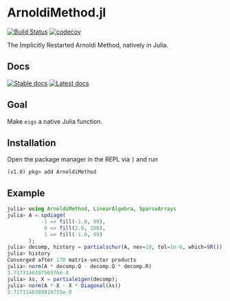 # ArnoldiMethod.jl

[![Build Status](https://travis-ci.org/haampie/ArnoldiMethod.jl.svg?branch=master)](https://travis-ci.org/haampie/ArnoldiMethod.jl) [![codecov](https://codecov.io/gh/haampie/ArnoldiMethod.jl/branch/master/graph/badge.svg)](https://codecov.io/gh/haampie/ArnoldiMethod.jl)


The Implicitly Restarted Arnoldi Method, natively in Julia.

## Docs
[![Stable docs](https://img.shields.io/badge/docs-stable-blue.svg)](https://haampie.github.io/ArnoldiMethod.jl/stable) [![Latest docs](https://img.shields.io/badge/docs-latest-gray.svg)](https://haampie.github.io/ArnoldiMethod.jl/latest)

## Goal
Make `eigs` a native Julia function.

## Installation

Open the package manager in the REPL via `]` and run

```
(v1.0) pkg> add ArnoldiMethod
```

## Example

```julia
julia> using ArnoldiMethod, LinearAlgebra, SparseArrays
julia> A = spdiagm(
           -1 => fill(-1.0, 99),
            0 => fill(2.0, 100), 
            1 => fill(-1.0, 99)
       );
julia> decomp, history = partialschur(A, nev=10, tol=1e-6, which=SR());
julia> history
Converged after 178 matrix-vector products
julia> norm(A * decomp.Q - decomp.Q * decomp.R)
3.717314639756976e-8
julia> λs, X = partialeigen(decomp);
julia> norm(A * X - X * Diagonal(λs))
3.7173146389810755e-8
```